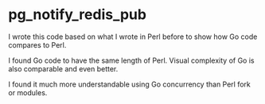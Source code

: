 # pg_notify_redis_pub
I wrote this code based on what I wrote in Perl before to show how Go code compares to Perl.

I found Go code to have the same length of Perl. Visual complexity of Go is also comparable and even better. 

I found it much more understandable using Go concurrency than Perl fork or modules.
